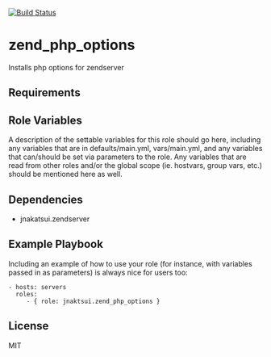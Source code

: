 [![Build Status](https://travis-ci.org/jnakatsui/ansible-role-zend_php_options.svg?branch=master)](https://travis-ci.org/jnakatsui/ansible-role-zend_php_options)

zend_php_options
================
Installs php options for zendserver

Requirements
------------

Role Variables
--------------

A description of the settable variables for this role should go here, including any variables that are in defaults/main.yml, vars/main.yml, and any variables that can/should be set via parameters to the role. Any variables that are read from other roles and/or the global scope (ie. hostvars, group vars, etc.) should be mentioned here as well.

Dependencies
------------
  - jnakatsui.zendserver


Example Playbook
----------------

Including an example of how to use your role (for instance, with variables passed in as parameters) is always nice for users too:

    - hosts: servers
      roles:
         - { role: jnaktsui.zend_php_options }

License
-------
MIT
